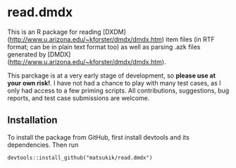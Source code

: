 # read.dmdx
This is an R package for reading [DXDM] (http://www.u.arizona.edu/~kforster/dmdx/dmdx.htm) item files (in RTF format; can be in plain text format too) as well as parsing .azk files generated by [DMDX] (http://www.u.arizona.edu/~kforster/dmdx/dmdx.htm).

This parckage is at a very early stage of development, so **please use at your own risk!**. I have not had a chance to play with many test cases, as I only had access to a few priming scripts. All contributions, suggestions, bug reports, and test case submissions are welcome.

## Installation
To install the package from GitHub, first install devtools and its dependencies. Then run 

	devtools::install_github("matsukik/read.dmdx")


